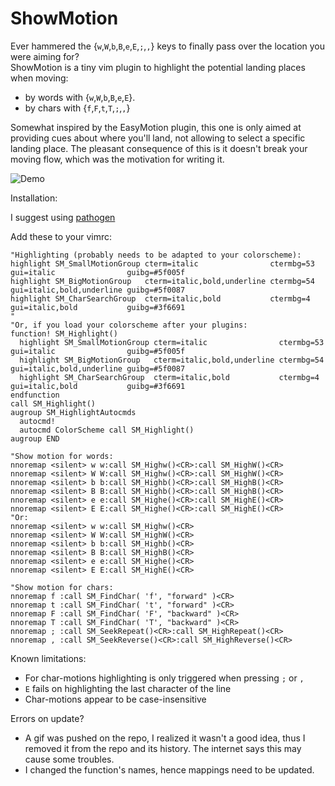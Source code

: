 ShowMotion
==========

Ever hammered the {`w`,`W`,`b`,`B`,`e`,`E`,`;`,`,`} keys to finally pass over the location you were aiming for?  
ShowMotion is a tiny vim plugin to highlight the potential landing places when moving:

* by words with {`w`,`W`,`b`,`B`,`e`,`E`}.
* by chars with {`f`,`F`,`t`,`T`,`;`,`,`}

Somewhat inspired by the EasyMotion plugin, this one is only aimed at providing cues about where you'll land, not allowing to select a specific landing place. The pleasant consequence of this is it doesn't break your moving flow, which was the motivation for writing it.

 ![Demo](https://i.imgur.com/sWUqiF3.gif)

Installation:

 I suggest using [pathogen](https://github.com/tpope/vim-pathogen)


Add these to your vimrc:  

    "Highlighting (probably needs to be adapted to your colorscheme):
    highlight SM_SmallMotionGroup cterm=italic                ctermbg=53 gui=italic                guibg=#5f005f
    highlight SM_BigMotionGroup   cterm=italic,bold,underline ctermbg=54 gui=italic,bold,underline guibg=#5f0087
    highlight SM_CharSearchGroup  cterm=italic,bold           ctermbg=4  gui=italic,bold           guibg=#3f6691
    "
    "Or, if you load your colorscheme after your plugins:
    function! SM_Highlight()
      highlight SM_SmallMotionGroup cterm=italic                ctermbg=53 gui=italic                guibg=#5f005f
      highlight SM_BigMotionGroup   cterm=italic,bold,underline ctermbg=54 gui=italic,bold,underline guibg=#5f0087
      highlight SM_CharSearchGroup  cterm=italic,bold           ctermbg=4  gui=italic,bold           guibg=#3f6691
    endfunction
    call SM_Highlight()
    augroup SM_HighlightAutocmds
      autocmd!
      autocmd ColorScheme call SM_Highlight()
    augroup END

    "Show motion for words:  
    nnoremap <silent> w w:call SM_Highw()<CR>:call SM_HighW()<CR>
    nnoremap <silent> W W:call SM_Highw()<CR>:call SM_HighW()<CR>
    nnoremap <silent> b b:call SM_Highb()<CR>:call SM_HighB()<CR>
    nnoremap <silent> B B:call SM_Highb()<CR>:call SM_HighB()<CR>
    nnoremap <silent> e e:call SM_Highe()<CR>:call SM_HighE()<CR>
    nnoremap <silent> E E:call SM_Highe()<CR>:call SM_HighE()<CR>
    "Or:
    nnoremap <silent> w w:call SM_Highw()<CR>
    nnoremap <silent> W W:call SM_HighW()<CR>
    nnoremap <silent> b b:call SM_Highb()<CR>
    nnoremap <silent> B B:call SM_HighB()<CR>
    nnoremap <silent> e e:call SM_Highe()<CR>
    nnoremap <silent> E E:call SM_HighE()<CR>

    "Show motion for chars:  
    nnoremap f :call SM_FindChar( 'f', "forward" )<CR>
    nnoremap t :call SM_FindChar( 't', "forward" )<CR>
    nnoremap F :call SM_FindChar( 'F', "backward" )<CR>
    nnoremap T :call SM_FindChar( 'T', "backward" )<CR>
    nnoremap ; :call SM_SeekRepeat()<CR>:call SM_HighRepeat()<CR>
    nnoremap , :call SM_SeekReverse()<CR>:call SM_HighReverse()<CR>


Known limitations:

* For char-motions highlighting is only triggered when pressing `;` or `,`
* `E` fails on highlighting the last character of the line
* Char-motions appear to be case-insensitive


Errors on update?  
* A gif was pushed on the repo, I realized it wasn't a good idea, thus I removed it from the repo and its history. The internet says this may cause some troubles.
* I changed the function's names, hence mappings need to be updated.
